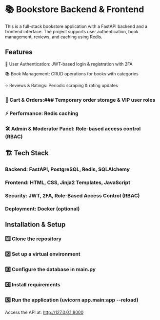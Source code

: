 # 📚 Bookstore Backend & Frontend

This is a full-stack bookstore application with a FastAPI backend and a frontend interface. The project supports user authentication, book management, reviews, and caching using Redis.

## Features

🔐 User Authentication: JWT-based login & registration with 2FA

📚 Book Management: CRUD operations for books with categories

⭐ Reviews & Ratings: Periodic scraping & rating updates

### 🛒 Cart & Orders:### Temporary order storage & VIP user roles

### ⚡ Performance: Redis caching

### 🛠 Admin & Moderator Panel: Role-based access control (RBAC)


## 🏗️ Tech Stack

### Backend: FastAPI, PostgreSQL, Redis, SQLAlchemy

### Frontend: HTML, CSS, Jinja2 Templates, JavaScript

### Security: JWT, 2FA, Role-Based Access Control (RBAC)

### Deployment: Docker (optional)


## Installation & Setup

### 1️⃣ Clone the repository

### 2️⃣ Set up a virtual environment

### 3️⃣ Configure the database in main.py

### 4️⃣ Install requirements

### 5️⃣ Run the application (uvicorn app.main:app --reload) 

Access the API at: http://127.0.0.1:8000
